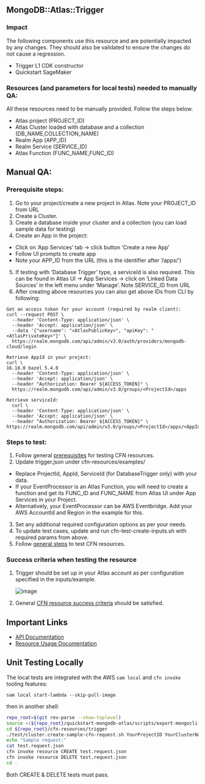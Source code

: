 ## MongoDB::Atlas::Trigger

### Impact
The following components use this resource and are potentially impacted by any changes. They should also be validated to ensure the changes do not cause a regression.
- Trigger L1 CDK constructor
- Quickstart SageMaker




### Resources (and parameters for local tests) needed to manually QA:
All these resources need to be manually provided. Follow the steps below.
- Atlas project (PROJECT_ID)
- Atlas Cluster loaded with database and a collection (DB_NAME,COLLECTION_NAME)
- Realm App (APP_ID)
- Realm Service (SERVICE_ID)
- Atlas Function (FUNC_NAME,FUNC_ID)


## Manual QA:

### Prerequisite steps:
1. Go to your project/create a new project in Atlas. Note your PROJECT_ID from URL
2. Create a Cluster.
3. Create a database inside your cluster and a collection (you can load sample data for testing)
4. Create an App in the project:
 - Click on ‘App Services’ tab -> click button ‘Create a new App’
 - Follow UI prompts to create app
 - Note your APP_ID from the URL (this is the identifier after ‘/apps/<id>’)
5) If testing with ‘Database Trigger’ type, a serviceId is also required. This can be found in Atlas UI -> App Services -> click on ‘Linked Data Sources’ in the left menu under ‘Manage’. Note SERVICE_ID from URL
6) After creating above resources you can also get above IDs from CLI by following:
```
Get an access token for your account (required by realm client):
curl --request POST \
  --header 'Content-Type: application/json' \
  --header 'Accept: application/json' \
  --data '{"username": "<AtlasPublicKey>", "apiKey": "<AtlasPrivateKey>"}' \
  https://realm.mongodb.com/api/admin/v3.0/auth/providers/mongodb-cloud/login

Retrieve AppId in your project:
curl \                                                                                                                 16.18.0 bazel 5.4.0
  --header 'Content-Type: application/json' \
  --header 'Accept: application/json' \
  --header "Authorization: Bearer ${ACCESS_TOKEN}" \
  https://realm.mongodb.com/api/admin/v3.0/groups/<ProjectId>/apps

Retrieve serviceId:
  curl \
  --header 'Content-Type: application/json' \
  --header 'Accept: application/json' \
  --header "Authorization: Bearer ${ACCESS_TOKEN}" \
https://realm.mongodb.com/api/admin/v3.0/groups/<ProjectId>/apps/<AppId>/services

```
### Steps to test:
1. Follow general [prerequisites](../../../TESTING.md#prerequisites) for testing CFN resources.
2. Update trigger.json under cfn-resources/examples/
 - Replace ProjectId, AppId, ServiceId (for DatabaseTrigger only) with your data.
 - If your EventProcessor is an Atlas Function, you will need to create a function and get its FUNC_ID and FUNC_NAME from Atlas UI under App Services in your Project.
 - Alternatively, your EventProcessor can be AWS Eventbridge. Add your AWS AccountId and Region in the example for this.
3. Set any additional required configuration options as per your needs.
4. To update test cases, update and run cfn-test-create-inputs.sh with required params from above.
5. Follow [general steps](../../../TESTING.md#steps) to test CFN resources.

### Success criteria when testing the resource
1. Trigger should be set up in your Atlas account as per configuration specified in the inputs/example.

   ![image](https://user-images.githubusercontent.com/122359335/227495196-59063691-c475-449c-b6b1-f206f4404715.png) 

2. General [CFN resource success criteria](../../../TESTING.md#success-criteria-when-testing-the-resource) should be satisfied.

## Important Links
- [API Documentation](https://www.mongodb.com/docs/atlas/app-services/admin/api/v3/#tag/triggers)
- [Resource Usage Documentation](https://www.mongodb.com/docs/atlas/triggers/#service-functions-provide-server-side-logic)

## Unit Testing Locally

The local tests are integrated with the AWS `sam local` and `cfn invoke` tooling features:

```
sam local start-lambda --skip-pull-image
```
then in another shell:
```bash
repo_root=$(git rev-parse --show-toplevel)
source <(${repo_root}/quickstart-mongodb-atlas/scripts/export-mongocli-config.py)
cd ${repo_root}/cfn-resources/trigger
./test/cluster.create-sample-cfn-request.sh YourProjectID YourClusterName > test.request.json 
echo "Sample request:"
cat test.request.json
cfn invoke resource CREATE test.request.json 
cfn invoke resource DELETE test.request.json 
cd -
```

Both CREATE & DELETE tests must pass.